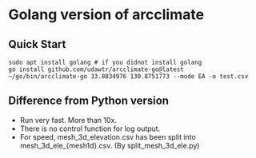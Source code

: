 # Golang version of arcclimate

## Quick Start

```
sudo apt install golang # if you didnot install golang
go install github.com/udawtr/arcclimate-go@latest
~/go/bin/arcclimate-go 33.8834976 130.8751773 --mode EA -o test.csv
```

## Difference from Python version

* Run very fast. More than 10x.
* There is no control function for log output.
* For speed, mesh_3d_elevation.csv has been split into mesh_3d_ele_{mesh1d}.csv. (By split_mesh_3d_ele.py)

